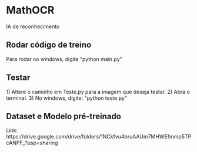 # MathOCR
IA de reconhecimento

<h2>Rodar código de treino</h2>
Para rodar no windows, digite "python main.py"

<h2>Testar</h2>
1) Altere o caminho em Teste.py para a imagem que deseja testar.
2) Abra o terminal.
3) No windows, digite: "python teste.py"

<h2>Dataset e Modelo pré-treinado</h2>
Link: https://drive.google.com/drive/folders/1NCkfvu4bruAAUm7MHWEfmmp5TPcANPF_?usp=sharing
